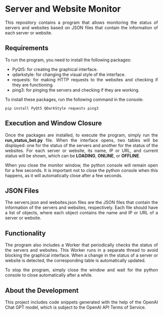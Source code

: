 
<div style="text-align: justify">

# Server and Website Monitor
This repository contains a program that allows monitoring the status of servers and websites based on JSON files that contain the information of each server or website.

## Requirements
To run the program, you need to install the following packages:

- PyQt5: for creating the graphical interface.
- qdarkstyle: for changing the visual style of the interface.
- requests: for making HTTP requests to the websites and checking if they are functioning.
- ping3: for pinging the servers and checking if they are working.

To install these packages, run the following command in the console:

`pip install PyQt5 QDarkStyle requests ping3`

## Execution and Window Closure
Once the packages are installed, to execute the program, simply run the **run_status_bot.py** file. When the interface opens, two tables will be displayed: one for the status of the servers and another for the status of the websites. For each server or website, its name, IP or URL, and current status will be shown, which can be **LOADING**, **ONLINE**, or **OFFLINE**.

When you close the monitor window, the python console will remain open for a few seconds. It is important not to close the python console when this happens, as it will automatically close after a few seconds.

## JSON Files
The servers.json and websites.json files are the JSON files that contain the information of the servers and websites, respectively. Each file should have a list of objects, where each object contains the name and IP or URL of a server or website.

## Functionality
The program also includes a Worker that periodically checks the status of the servers and websites. This Worker runs in a separate thread to avoid blocking the graphical interface. When a change in the status of a server or website is detected, the corresponding table is automatically updated.

To stop the program, simply close the window and wait for the python console to close automatically after a while.

## About the Development
This project includes code snippets generated with the help of the OpenAI Chat GPT model, which is subject to the OpenAI API Terms of Service.

</div>

